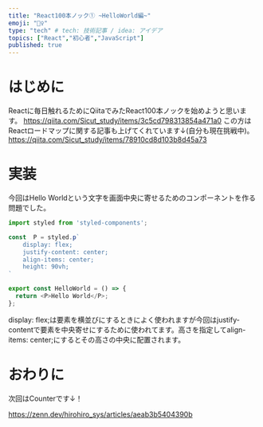 ```yaml
---
title: "React100本ノック① ~HelloWorld編~"
emoji: "🏃‍♀️"
type: "tech" # tech: 技術記事 / idea: アイデア
topics: ["React","初心者","JavaScript"]
published: true
---
```

# はじめに
Reactに毎日触れるためにQiitaでみたReact100本ノックを始めようと思います。
https://qiita.com/Sicut_study/items/3c5cd798313854a471a0
この方はReactロードマップに関する記事も上げてくれています↓(自分も現在挑戦中)。
https://qiita.com/Sicut_study/items/78910cd8d103b8d45a73
# 実装
今回はHello Worldという文字を画面中央に寄せるためのコンポーネントを作る問題でした。
```js
import styled from 'styled-components';

const  P = styled.p`
    display: flex;  
    justify-content: center;
    align-items: center;
    height: 90vh;
`

export const HelloWorld = () => {
  return <P>Hello World</P>;
};
```
display: flex;は要素を横並びにするときによく使われますが今回はjustify-contentで要素を中央寄せにするために使われてます。高さを指定してalign-items: center;にするとその高さの中央に配置されます。
# おわりに
次回はCounterです↓！

https://zenn.dev/hirohiro_sys/articles/aeab3b5404390b